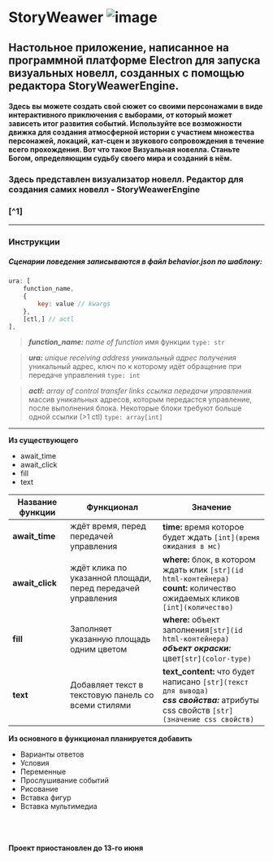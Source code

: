 # StoryWeawer ![image](https://github.com/MrRadm1r/StoryWeaver/assets/85049797/960602c0-27a1-4b2b-8535-df63f73c8d9e)

## Настольное приложение, написанное на программной платформе Electron для запуска визуальных новелл, созданных с помощью редактора StoryWeawerEngine.

#### Здесь вы можете создать свой сюжет со своими персонажами в виде интерактивного приключения с выборами, от который может зависеть итог развития событий. Используйте все возможности движка для создания атмосферной истории с участием множества персонажей, локаций, кат-сцен и звукового сопровождения в течение всего прохождения. Вот что такое Визуальная новелла. Станьте Богом, определяющим судьбу своего мира и созданий в нём.<br>

<h3>Здесь представлен визуализатор новелл. Редактор для создания самих новелл - StoryWeawerEngine<h3>[^1]

[^1]: не так быстро, ещё же это даже недоделано


----

### Инструкции

##### Сценарии поведения записываются в файл behavior.json по шаблону:
```js
ura: [
    function_name,
    {
        key: value // kwargs
    },
    [ctl,] // actl
],
```
>___function_name:___
_name of function_
имя функции
`type: str`

>___ura:___
_unique receiving address_
_уникальный адрес получения_
уникальный адрес, ключ по к которому идёт обращение при передаче управления
`type: int`

>___actl:___
_array of control transfer links_
_ссылка передачи управления_
массив уникальных адресов, которым передастся управление, после выполнения блока. Некоторые блоки требуют больше одной ссылки (>1 ctl)
`type: array[int]`

---

__Из существующего__
 + await_time
 + await_click
 + fill
 + text


Название функции | Функционал | Значение |
|----------------|------------|--------------------|
__await_time__ | ждёт время, перед передачей управления | __time:__ время которое будет ждать `[int](время ожидания в мс)` 
__await_click__ | ждёт клика по указанной площади, перед передачей управления |  __where:__ блок, в котором ждать клик `[str](id html-контейнера)`<br>__count:__ количество ожидаемых кликов `[int](количество)`
__fill__ | Заполняет указанную площадь одним цветом | __where:__ объект заполнения`[str](id html-контейнера)`<br>___объект окраски:___ цвет`[str](color-type)`
__text__ | Добавляет текст в текстовую панель со всеми стилями | __text_content:__ что будет написано `[str](текст для вывода)`<br>___css свойства:___ атрибуты css свойств `[str](значение css свойств)`



__Из основного в функционал планируется добавить__
 + Варианты ответов
 + Условия
 + Переменные
 + Прослушивание событий
 + Рисование
 + Вставка фигур
 + Вставка мультимедиа

<br><br><br>
__Проект приостановлен до 13-го июня__